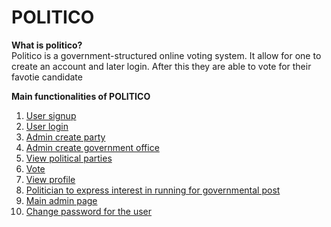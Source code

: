 # POLITICO

**What is politico?**<br>
Politico is a government-structured online voting system. It allow for one to create an account and later login. After this they are able to vote for their favotie candidate

**Main functionalities of POLITICO**<br>
1. <a href="https://paul-weqe.github.io/POLITICO/UI/user-register.html">User signup</a><br>
2. <a href="https://paul-weqe.github.io/POLITICO/UI/user-login.html">User login</a><br>
3. <a href="https://paul-weqe.github.io/POLITICO/UI/admin/admin-create-party.html">Admin create party</a><br>
4. <a href="https://paul-weqe.github.io/POLITICO/UI/admin/admin-create-office.html">Admin create government office</a><br>
5. <a href="https://paul-weqe.github.io/POLITICO/UI/view-political-parties.html">View political parties</a><br>
6. <a href="https://paul-weqe.github.io/POLITICO/UI/choose-post-to-vote.html">Vote</a><br>
7. <a href="https://paul-weqe.github.io/POLITICO/UI/view-political-parties.html">View profile</a><br>
8. <a href="https://paul-weqe.github.io/POLITICO/UI/politician/politician-express-interest.html">Politician to express interest in running for governmental post</a><br>
9. <a href="https://paul-weqe.github.io/POLITICO/UI/admin/admin-main.html">Main admin page</a><br>
10. <a href="https://paul-weqe.github.io/POLITICO/UI/user-password-reset.html">Change password for the user</a><br>

